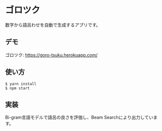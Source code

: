 # ゴロツク

数字から語呂わせを自動で生成するアプリです。

## デモ

ゴロツク: https://goro-tsuku.herokuapp.com/

## 使い方
```
$ yarn install
$ npm start
```

## 実装

Bi-gram言語モデルで語呂の良さを評価し、Beam Searchにより出力しています。
